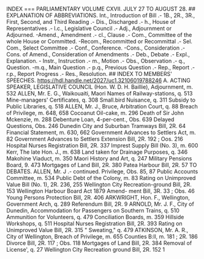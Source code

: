 INDEX
=== PARLIAMENTARY VOLUME CXVII. JULY 27 TO AUGUST 28. ## EXPLANATION OF ABBREVIATIONS. Int., Introduction of Bill .- 1B., 2R., 3R., First, Second, and Third Reading .- Dis., Discharged .- h., House of Representatives .- l.c., Legislative Council .- Adj., Adjournment or Adjourned. -Amend., Amendment .- cl., Clause .- Com., Committee of the whole House or Committed. -Recom., Recommitted or Recommittal .- Sel. Com., Select Committee .- Conf., Conference. -Cons., Consideration .- Cons. of Amend., Consideration of Amendments .- Deb., Debate .- Expl., Explanation. - Instr., Instruction .- m., Motion .- Obs., Observation .- q., Question. -m.q., Main Question .- p.q., Previous Question .- Rep., Report .- r.p., Report Progress .- Res., Resolution. ## INDEX TO MEMBERS' SPEECHES. https://hdl.handle.net/2027/uc1.32106019788246 A. ACTING SPEAKER, LEGISLATIVE COUNCIL (Hon. W. D. H. Baillie), Adjournment, m. 532 ALLEN, Mr. E. G., Waikouaiti, Maori Names of Railway-stations, q. 513 Mine-managers' Certificates, q. 308 Small.bird Nuisance, q. 311 Subsidy to Public Libraries, q. 518 ALLEN, Mr. J., Bruce, Arbitration Court, q. 88 Breach of Privilege, m. 648, 658 Cocoanut Oil-cake, m. 296 Death of Sir John Mckenzie, m. 288 Debenture Loan, 4-per-cent., Obs. 639 Delayed Questions, Obs. 246 Dunedin City and Suburban Tramways Bill, 2R. 64 Financial Statement, m. 630, 662 Government Advances to Settlers Act, m. 82 Government Advances to Settlers Extension Bill, 2R. 192 ; Oos. 216 Hospital Nurses Registration Bill, 2R. 337 Imprest Supply Bill (No. 3), m. 600 Kerr, The late Hon. J., m. 638 Land taken for Drainage Purposes, q. 346 Makohine Viaduct, m. 350 Maori History and Art, q. 247 Military Pensions Board, 9. 473 Mortgages of Land Bill, 2R. 380 Patea Harbour Bill, 2R. 57 TO DEBATES. ALLEN, Mr. J .- continued. Privilege, Obs. 85, 87 Public Accounts Committee, m. 534 Public Debt of the Colony, m. 83 Rating on Unimproved Value Bill (No. 1), 2R. 236, 255 Wellington City Recreation-ground Bill, 2R. 153 Wellington Harbour Board Act 1879 Amend- ment Bill, 3R. 33 ; Obs. 46 Young Persons Protection Bill, 2R. 406 ARKWRIGHT, Hon. F., Wellington, Government Arch, q. 289 Referendum Bill, 2R. 9 ARNOLD, Mr. J. F., City of Dunedin, Accommodation for Passengers on Southern Trains, q. 510 Ammunition for Volunteers, q. 479 Conciliation Boards, m. 359 Hillside Workshops, q. 511 Hospital Nurses Registration Bill, 2R. 393 Rating on Unimproved Value Bill, 2R. 315 " Sweating," q. 479 ATKINSON, Mr. A. R., City of Wellington, Breach of Privilege, m. 655 Counties B:ll, m. 181 ; 2R. 186 Divorce Bill, 2R. 117 ; Obs. 118 Mortgages of Land Bill, 2R. 384 Removal of License', q. 27 Wellington City Recreation ground Bill, 2R. 152 1 
